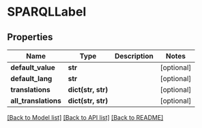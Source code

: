 # SPARQLLabel

## Properties
Name | Type | Description | Notes
------------ | ------------- | ------------- | -------------
**default_value** | **str** |  | [optional] 
**default_lang** | **str** |  | [optional] 
**translations** | **dict(str, str)** |  | [optional] 
**all_translations** | **dict(str, str)** |  | [optional] 

[[Back to Model list]](../README.md#documentation-for-models) [[Back to API list]](../README.md#documentation-for-api-endpoints) [[Back to README]](../README.md)

